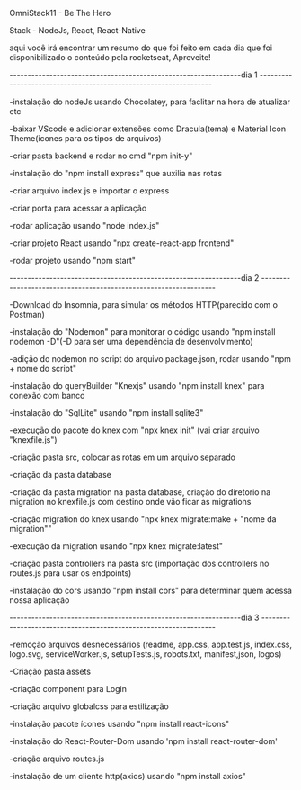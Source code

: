 OmniStack11 - Be The Hero

Stack - NodeJs, React, React-Native

aqui você irá encontrar um resumo do que foi feito em cada dia que foi disponibilizado o conteúdo pela rocketseat, Aproveite!

----------------------------------------------------------------dia 1 -----------------------------------------------------------------

-instalação do nodeJs usando Chocolatey, para faclitar na hora de atualizar etc

-baixar VScode e adicionar extensões como Dracula(tema) e Material Icon Theme(icones para os tipos de arquivos)

-criar pasta backend e rodar no cmd "npm init-y"

-instalação do "npm install express" que auxilia nas rotas

-criar arquivo index.js e importar o express

-criar porta para acessar a aplicação

-rodar aplicação usando "node index.js"

-criar projeto React usando "npx create-react-app frontend"

-rodar projeto usando "npm start"

----------------------------------------------------------------dia 2 -----------------------------------------------------------------

-Download do Insomnia, para simular os métodos HTTP(parecido com o Postman)

-instalação do "Nodemon" para monitorar o código usando "npm install nodemon -D"(-D para ser uma dependência de desenvolvimento)

-adição do nodemon no script do arquivo package.json, rodar usando "npm + nome do script"

-instalação do queryBuilder "Knexjs" usando "npm install knex" para conexão com banco

-instalação do "SqlLite" usando "npm install sqlite3"

-execução do pacote do knex com "npx knex init" (vai criar arquivo "knexfile.js")

-criação pasta src, colocar as rotas em um arquivo separado

-criação da pasta database

-criação da pasta migration na pasta database, criação do diretorio na migration no knexfile.js com destino onde vão ficar as migrations

-criação migration do knex usando "npx knex migrate:make + "nome da migration""

-execução da migration usando "npx knex migrate:latest"

-criação pasta controllers na pasta src (importação dos controllers no routes.js para usar os endpoints)

-instalação do cors usando "npm install cors" para determinar quem acessa nossa aplicação

----------------------------------------------------------------dia 3 -----------------------------------------------------------------

-remoção arquivos desnecessários (readme, app.css, app.test.js, index.css, logo.svg, serviceWorker.js, setupTests.js, robots.txt, manifest,json, logos)

-Criação pasta assets

-criação component para Login

-criação arquivo globalcss para estilização

-instalação pacote ícones usando "npm install react-icons"

-instalação do React-Router-Dom usando 'npm install react-router-dom'

-criação arquivo routes.js

-instalação de um cliente http(axios) usando "npm install axios"

